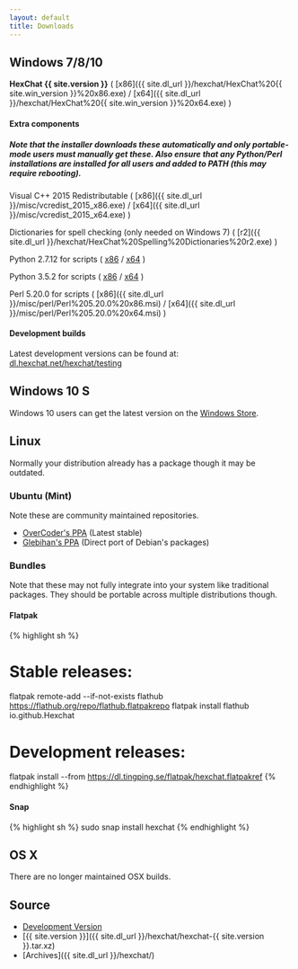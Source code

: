 ```yaml
---
layout: default
title: Downloads
---
```


## Windows 7/8/10
**HexChat {{ site.version }}** ( [x86]({{ site.dl_url }}/hexchat/HexChat%20{{ site.win_version }}%20x86.exe) / [x64]({{ site.dl_url }}/hexchat/HexChat%20{{ site.win_version }}%20x64.exe) )

#### Extra components

##### Note that the installer downloads these automatically and only portable-mode users must manually get these. Also ensure that any Python/Perl installations are installed for all users and added to PATH (this may require rebooting).

Visual C++ 2015 Redistributable ( [x86]({{ site.dl_url }}/misc/vcredist_2015_x86.exe) / [x64]({{ site.dl_url }}/misc/vcredist_2015_x64.exe) )

Dictionaries for spell checking (only needed on Windows 7) ( [r2]({{ site.dl_url }}/hexchat/HexChat%20Spelling%20Dictionaries%20r2.exe) )

Python 2.7.12 for scripts ( [x86](https://www.python.org/ftp/python/2.7.12/python-2.7.12.msi) /
[x64](https://www.python.org/ftp/python/2.7.12/python-2.7.12.amd64.msi) )

Python 3.5.2 for scripts ( [x86](https://www.python.org/ftp/python/3.5.2/python-3.5.2.exe) /
[x64](https://www.python.org/ftp/python/3.5.2/python-3.5.2-amd64.exe) )

Perl 5.20.0 for scripts ( [x86]({{ site.dl_url }}/misc/perl/Perl%205.20.0%20x86.msi) / [x64]({{ site.dl_url }}/misc/perl/Perl%205.20.0%20x64.msi) )

#### Development builds

Latest development versions can be found at: [dl.hexchat.net/hexchat/testing](https://dl.hexchat.net/hexchat/testing)

## Windows 10 S

Windows 10 users can get the latest version on the [Windows Store](https://www.microsoft.com/en-us/store/p/hexchat/9nrrbgttm4j2).

## Linux
Normally your distribution already has a package though it may be outdated.

### Ubuntu (Mint)
Note these are community maintained repositories.

- [OverCoder's PPA](https://launchpad.net/~overcoder/+archive/ubuntu/hexchat) (Latest stable)
- [Glebihan's PPA](https://launchpad.net/~gwendal-lebihan-dev/+archive/hexchat-stable) (Direct port of Debian's packages)

### Bundles
Note that these may not fully integrate into your system like traditional packages. They should be portable
across multiple distributions though.

#### Flatpak

{% highlight sh %}
# Stable releases:
flatpak remote-add --if-not-exists flathub https://flathub.org/repo/flathub.flatpakrepo
flatpak install flathub io.github.Hexchat

# Development releases:
flatpak install --from https://dl.tingping.se/flatpak/hexchat.flatpakref
{% endhighlight %}

#### Snap

{% highlight sh %}
sudo snap install hexchat
{% endhighlight %}

## OS X

There are no longer maintained OSX builds.

## Source
- [Development Version](https://github.com/hexchat/hexchat/archive/master.tar.gz)
- [{{ site.version }}]({{ site.dl_url }}/hexchat/hexchat-{{ site.version }}.tar.xz)
- [Archives]({{ site.dl_url }}/hexchat/)
